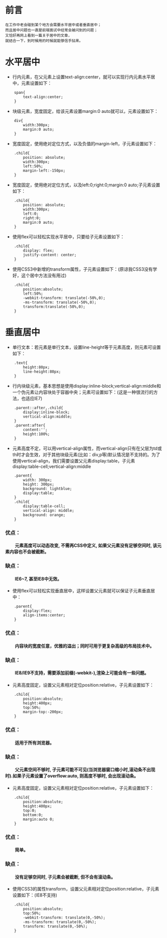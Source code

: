 # 前言
```
在工作中老会碰到某个地方会需要水平居中或者垂直居中；
而且居中问题也一直是前端面试中经常会被问到的问题；
又恰好再网上看到一篇关于居中的文章，
就结合一下，到时候用的时候就能够信手拈来。
```
# 水平居中
+ 行内元素，在父元素上设置text-align:center，就可以实现行内元素水平居中，元素设置如下：
```
    span{
        text-align:center;
    }
```
+ 块级元素，宽度固定，给该元素设置margin:0 auto就可以，元素设置如下：
```
    div{
        width:300px;
        margin:0 auto;
    }
```
+ 宽度固定，使用绝对定位方式，以及负值的margin-left，子元素设置如下：
```
    .child{
        position: absolute;
        width:300px;
        left:50%;
        margin-left:-150px;
    }
```
+ 宽度固定，使用绝对定位方式，以及left:0;right:0;margin:0 auto;子元素设置如下：
```
    .child{
        position: absolute;
        width:300px;
        left:0;
        right:0;
        margin:0 auto;
    }
```
+ 使用flex可以轻松实现水平居中，只要给子元素设置如下：
```
    .child{
        display: flex;
        justify-content: center;
    }
```
+ 使用CSS3中新增的transform属性，子元素设置如下：(原谅我CSS3没有学好，这个居中方法没有用过)
```
    .child{
        position:absolute;
        left:50%;
        -webkit-transform: translate(-50%,0);  
        -ms-transform: translate(-50%,0);
        transform:translate(-50%,0);
    }
```
# 垂直居中
* 单行文本：若元素是单行文本，设置line-height等于元素高度，则元素可设置如下：
```
    .text{
        height:80px;
        line-height:80px;
    }
```
* 行内块级元素，基本思想是使用display:inline-block;vertical-align:middle和一个伪元素让内容块处于容器中央；元素可设置如下：(这是一种很流行的方法，也适应IE7)
```
    .parent::after,.child{
        display:inline-block;
        vertical-align:middle;
    }
    .parent:after{
        content:'';
        height:100%;
    }
```
* 元素高度不定，可以用vertical-align属性，而vertical-align只有在父层为td或th时才会生效，对于其他块级元素(比如：div,p等)默认情况是不支持的。为了使用vertical-align，我们需要设置父元素display:table，子元素display:table-cell;vertical-align:middle
```
    .parent{
        width: 300px;
   		height: 300px;
   		background: lightblue;
   		display:table;
    }
    .child{
        display:table-cell;
   		vertical-align: middle;
   		background: orange;
    }
```
### **优点：**
#### &emsp;&emsp; 元素高度可以动态改变, 不需再CSS中定义, 如果父元素没有足够空间时, 该元素内容也不会被截断。
### **缺点：**
#### &emsp;&emsp; IE6~7, 甚至IE8中无效。
* 使用flex可以轻松实现垂直居中，这样设置父元素就可以保证子元素垂直居中：
```
    .parent{
        display:flex;
        align-items:center;
    }
```
### **优点：**
#### &emsp;&emsp; 内容块的宽度任意，优雅的溢出；同时可用于更复杂高级的布局技术中。
### **缺点：**
#### &emsp;&emsp; IE8/IE9不支持，需要添加前缀(-webkit-),渲染上可能会有一些问题。
* 元素高度固定，设置父元素相对定位position:relative，子元素设置如下：
```
    .child{
        position:absolute;
        height:400px;
        top:50%;
        margin-top:-200px;
    }
```
### **优点：**
#### &emsp;&emsp; 适用于所有浏览器。
### **缺点：**
#### &emsp;&emsp; 父元素空间不够时, 子元素可能不可见(当浏览器窗口缩小时,滚动条不出现时).如果子元素设置了overflow:auto, 则高度不够时, 会出现滚动条。
* 元素高度固定，设置父元素相对定位position:relative，子元素设置如下：
```
    .child{
        position:absolute;
        height:400px;
        top:0;
        bottom:0;
        margin:auto 0;
    }
```
### **优点：**
#### &emsp;&emsp; 简单。
### **缺点：**
#### &emsp;&emsp; 没有足够空间时, 子元素会被截断, 但不会有滚动条。
* 使用CSS3的属性transform，设置父元素相对定位position:relative，子元素设置如下：(IE8不支持)
```
    .child{
        position:absolute;
        top:50%;
        -webkit-transform: translate(0,-50%);  
        -ms-transform: translate(0,-50%);
        transform: translate(0,-50%);
    }
```